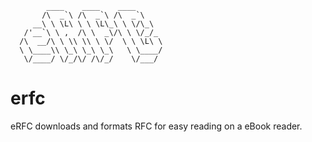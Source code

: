             ____    ____    ____      
           /\  _`\ /\  _`\ /\  _`\    
         __\ \ \L\ \ \ \L\_\ \ \/\_\  
       /'__`\ \ ,  /\ \  _\/\ \ \/_/_ 
      /\  __/\ \ \\ \\ \ \/  \ \ \L\ \
      \ \____\\ \_\ \_\ \_\   \ \____/
       \/____/ \/_/\/ /\/_/    \/___/ 
                                
                                
erfc
====

eRFC downloads and formats RFC for easy reading on a eBook reader.
